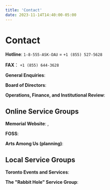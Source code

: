 ```yaml
---
title: 'Contact'
date: 2023-11-14T14:40:00-05:00
---
```


# Contact

**Hotline**: `1-8-555-ASK-OAU` = `+1 (855) 527-5628`

**FAX**： `+1 (855) 644-3628`

**General Enquiries**: <MailTo template="info [at] oneamongus [dot] ca" />

**Board of Directors**: <MailTo template="board [at] oneamongus [dot] ca" />

**Operations, Finance, and Institutional Review**: <MailTo template="operations [at] oneamongus [dot] ca" />

## Online Service Groups

**Memorial Website**: <MailTo template="remembrance [at] oneamongus [dot] ca" />, <MailTo template="info [at] one-among [dot] us" />

**FOSS**: <MailTo template="foss [at] oneamongus [dot] ca" />

**Arts Among Us (planning)**: <MailTo template="arts [at] oneamongus [dot] ca" />

## Local Service Groups

**Toronto Events and Services**: <MailTo template="toronto [at] oneamongus [dot] ca" />

**The "Rabbit Hole" Service Group**: <MailTo template="hk [at] oneamongus [dot] ca" />
